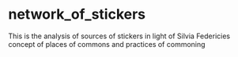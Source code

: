 # network_of_stickers
This is the analysis of sources of stickers in light of Silvia Federicies concept of places of commons and practices of commoning
